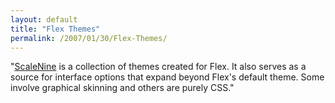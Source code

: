 ```yaml
---
layout: default
title: "Flex Themes"
permalink: /2007/01/30/Flex-Themes/
---
```


"<a href="http://www.scalenine.com/" target="_blank">ScaleNine</a> is a collection of themes created for Flex. It also serves as a source for interface options that expand beyond Flex's default theme. Some involve graphical skinning and others are purely CSS."